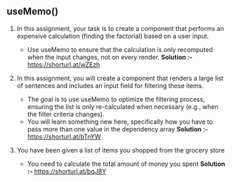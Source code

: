## useMemo()

1. In this assignment, your task is to create a component that performs an expensive calculation (finding the factorial) based on a user input.
   - Use useMemo to ensure that the calculation is only recomputed when the input changes, not on every render.
     **Solution :-** https://shorturl.at/wZEzh
     
2. In this assignment, you will create a component that renders a large list of sentences and includes an input field for filtering these items.
   - The goal is to use useMemo to optimize the filtering process, ensuring the list is only re-calculated when necessary (e.g., when the filter criteria changes).
   - You will learn something new here, specifically how you have to pass more than one value in the dependency array
     **Solution :-** https://shorturl.at/bTnYW

3. You have been given a list of items you shopped from the grocery store
   - You need to calculate the total amount of money you spent
     **Solution :-** https://shorturl.at/bqJ8Y
